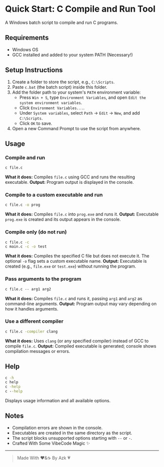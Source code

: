 # Quick Start: C Compile and Run Tool

A Windows batch script to compile and run C programs.

## Requirements
- Windows OS
- GCC installed and added to your system PATH (Necessary!)

## Setup Instructions
1. Create a folder to store the script, e.g., `C:\Scripts`.
2. Paste `c.bat` (the batch script) inside this folder.
3. Add the folder path to your system's `PATH` environment variable:
   - Press `Win + S`, type `Environment Variables`, and open `Edit the system environment variables`.
   - Click `Environment Variables...`.
   - Under `System variables`, select `Path` → `Edit` → `New`, and add `C:\Scripts`.
   - Click `OK` to save.
4. Open a new Command Prompt to use the script from anywhere.

## Usage

### Compile and run
```bat
c file.c
```
**What it does:** Compiles `file.c` using GCC and runs the resulting executable.
**Output:** Program output is displayed in the console.

### Compile to a custom executable and run
```bat
c file.c -o prog
```
**What it does:** Compiles `file.c` into `prog.exe` and runs it.
**Output:** Executable `prog.exe` is created and its output appears in the console.

### Compile only (do not run)
```bat
c file.c -c
c main.c -c -o test
```
**What it does:** Compiles the specified C file but does not execute it. The optional `-o` flag sets a custom executable name.
**Output:** Executable is created (e.g., `file.exe` or `test.exe`) without running the program.

### Pass arguments to the program
```bat
c file.c -- arg1 arg2
```
**What it does:** Compiles `file.c` and runs it, passing `arg1` and `arg2` as command-line arguments.
**Output:** Program output may vary depending on how it handles arguments.

### Use a different compiler
```bat
c file.c -compiler clang
```
**What it does:** Uses `clang` (or any specified compiler) instead of GCC to compile `file.c`.
**Output:** Compiled executable is generated; console shows compilation messages or errors.

## Help
```bat
c -h
c help
c -help
c --help
```
Displays usage information and all available options.

## Notes
- Compilation errors are shown in the console.
- Executables are created in the same directory as the script.
- The script blocks unsupported options starting with `--` or `-`.
- Crafted With Some VibeCode Magic ✨

---
> Made With ❤️&☕ By Azk 💗

